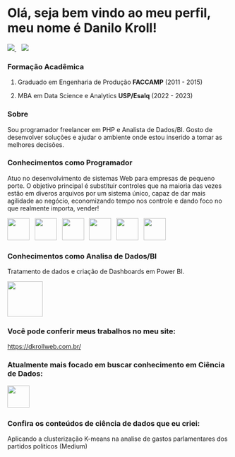 <h1>Olá, seja bem vindo ao meu perfil, meu nome é Danilo Kroll!</h1>

<div style="display: inline">
  <a href="https://www.linkedin.com/in/danilo-kroll-2a084385/" target="_blank">
    <img src="https://img.shields.io/badge/linkedin-%230077B5.svg?style=for-the-badge&logo=linkedin&logoColor=white" /> 
  </a>&nbsp;&nbsp;
  <a href="[#](https://www.linkedin.com/in/danilo-kroll-2a084385/)" target="_blank">
    <img src="https://img.shields.io/badge/Medium-12100E?style=for-the-badge&logo=medium&logoColor=white" />
  </a>
</div>

### Formação Acadêmica

1. Graduado em Engenharia de Produção **FACCAMP** (2011 - 2015)

2. MBA em Data Science e Analytics **USP/Esalq** (2022 - 2023)

### Sobre

Sou programador freelancer em PHP e Analista de Dados/BI. Gosto de desenvolver soluções e ajudar o ambiente onde estou inserido a tomar as melhores decisões.

### Conhecimentos como Programador

Atuo no desenvolvimento de sistemas Web para empresas de pequeno porte. O objetivo principal é substituir controles que na maioria das vezes estão em diveros arquivos por um sistema único, capaz de dar mais agilidade ao negócio, economizando tempo nos controle e dando foco no que realmente importa, vender!

<div style="display: inline">
  <img width='50' height='50' src="https://cdn.jsdelivr.net/gh/devicons/devicon/icons/php/php-original.svg" />&nbsp;&nbsp;
  <img width='50' height='50' src="https://cdn.jsdelivr.net/gh/devicons/devicon/icons/javascript/javascript-original.svg" />&nbsp;&nbsp;
  <img width='50' height='50' src="https://cdn.jsdelivr.net/gh/devicons/devicon/icons/mysql/mysql-original.svg" />&nbsp;&nbsp;
  <img width='50' height='50' src="https://cdn.jsdelivr.net/gh/devicons/devicon/icons/html5/html5-original.svg" />&nbsp;&nbsp;
  <img width='50' height='50' src="https://cdn.jsdelivr.net/gh/devicons/devicon/icons/css3/css3-original.svg" />&nbsp;&nbsp;
  <img width='50' height='50' src="https://cdn.jsdelivr.net/gh/devicons/devicon/icons/bootstrap/bootstrap-original.svg" />
</div>

<br>

### Conhecimentos como Analisa de Dados/BI

Tratamento de dados e criação de Dashboards em Power BI.

<img width='80' src="https://logosmarcas.net/wp-content/uploads/2022/02/Power-BI-Simbolo.png" />

### Você pode conferir meus trabalhos no meu site:
https://dkrollweb.com.br/


### Atualmente mais focado em buscar conhecimento em Ciência de Dados:
<div display="inline"> 
  <img width='50' height='50' src="https://cdn.jsdelivr.net/gh/devicons/devicon/icons/r/r-original.svg" />&nbsp;&nbsp;
</div>

### Confira os conteúdos de ciência de dados que eu criei:
 Aplicando a clusterização K-means na analise de gastos parlamentares dos partidos politícos (Medium)
